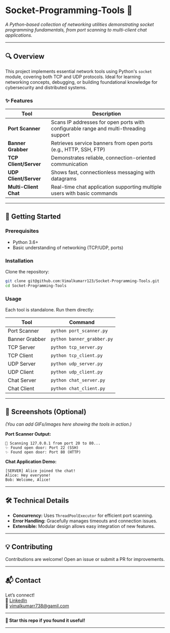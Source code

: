 # **Socket-Programming-Tools** 🚀  

*A Python-based collection of networking utilities demonstrating socket programming fundamentals, from port scanning to multi-client chat applications.*  

---

## **🔍 Overview**  

This project implements essential network tools using Python's `socket` module, covering both TCP and UDP protocols. Ideal for learning networking concepts, debugging, or building foundational knowledge for cybersecurity and distributed systems.  

### **✨ Features**  

| Tool | Description |  
|------|------------|  
| **Port Scanner** | Scans IP addresses for open ports with configurable range and multi-threading support |  
| **Banner Grabber** | Retrieves service banners from open ports (e.g., HTTP, SSH, FTP) |  
| **TCP Client/Server** | Demonstrates reliable, connection-oriented communication |  
| **UDP Client/Server** | Shows fast, connectionless messaging with datagrams |  
| **Multi-Client Chat** | Real-time chat application supporting multiple users with basic commands |  

---

## **🚀 Getting Started**  

### **Prerequisites**  
- Python 3.6+  
- Basic understanding of networking (TCP/UDP, ports)  

### **Installation**  
Clone the repository:  
```bash
git clone git@github.com:Vimalkumarr123/Socket-Programming-Tools.git
cd Socket-Programming-Tools
```  

### **Usage**  
Each tool is standalone. Run them directly:  

| Tool | Command |  
|------|---------|  
| Port Scanner | `python port_scanner.py` |  
| Banner Grabber | `python banner_grabber.py` |  
| TCP Server | `python tcp_server.py` |  
| TCP Client | `python tcp_client.py` |  
| UDP Server | `python udp_server.py` |  
| UDP Client | `python udp_client.py` |  
| Chat Server | `python chat_server.py` |  
| Chat Client | `python chat_client.py` |  

---

## **📸 Screenshots (Optional)**  

*(You can add GIFs/images here showing the tools in action.)*  

**Port Scanner Output:**  
```
🚪 Scanning 127.0.0.1 from port 20 to 80...  
✨ Found open door: Port 22 (SSH)  
✨ Found open door: Port 80 (HTTP)  
```  

**Chat Application Demo:**  
```
[SERVER] Alice joined the chat!  
Alice: Hey everyone!  
Bob: Welcome, Alice!  
```  

---

## **🛠️ Technical Details**  

- **Concurrency:** Uses `ThreadPoolExecutor` for efficient port scanning.  
- **Error Handling:** Gracefully manages timeouts and connection issues.  
- **Extensible:** Modular design allows easy integration of new features.  

---

## **💡 Contributing**  
Contributions are welcome! Open an issue or submit a PR for improvements.  

---

## **📬 Contact**  
Let’s connect!  
🔗 [LinkedIn](https://www.linkedin.com/in/vimal-kumar-r-aa8265184?lipi=urn%3Ali%3Apage%3Ad_flagship3_profile_view_base_contact_details%3BuHvqf2JGRwS1wdpubCkHuQ%3D%3D)  
📧 vimalkumarr738@gamil.com  

---

**🌟 Star this repo if you found it useful!**  

--- 


